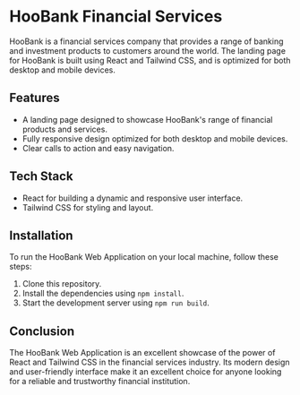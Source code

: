 # HooBank Financial Services

HooBank is a financial services company that provides a range of banking and investment products to customers around the world. The landing page for HooBank is built using React and Tailwind CSS, and is optimized for both desktop and mobile devices.

## Features

- A landing page designed to showcase HooBank's range of financial products and services.
- Fully responsive design optimized for both desktop and mobile devices.
- Clear calls to action and easy navigation.

## Tech Stack

- React for building a dynamic and responsive user interface.
- Tailwind CSS for styling and layout.

## Installation

To run the HooBank Web Application on your local machine, follow these steps:

1. Clone this repository.
2. Install the dependencies using `npm install`.
3. Start the development server using `npm run build`.

## Conclusion

The HooBank Web Application is an excellent showcase of the power of React and Tailwind CSS in the financial services industry. Its modern design and user-friendly interface make it an excellent choice for anyone looking for a reliable and trustworthy financial institution.
